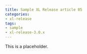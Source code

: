 ```yaml
---
title: Sample XL Release article 05
categories:
- xl-release
tags:
- sample
- xl-release-3.0.x
---
```


This is a placeholder.
